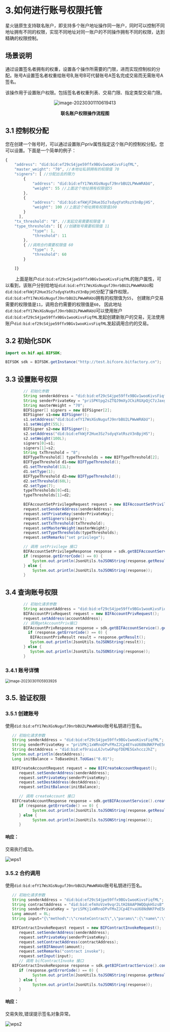 # 3.如何进行账号权限托管

星火链原生支持联名账户，即支持多个账户地址操作同一账户，同时可以控制不同地址拥有不同的权限，实现不同地址对同一账户的不同操作拥有不同的权限，达到精确的权限控制。

## 场景说明

通过设置签名者拥有的权重，设置各个操作所需要的门限，进而实现控制权的分配。账号A设置签名者权重给账号B,账号B可代替账号A签名完成交易而无需账号A签名。

该操作用于设置账户权限。包括签名者权重列表、交易门限、指定类型交易门限。

<p style="text-align: center;"><img alt="image-20230301110619413" src="../_static/images/image-20230301110619413.png"></p>
<center style="font-weight:bold;">
    联名账户权限操作流程图
</center>


## 3.1 控制权分配

您在创建一个账号时，可以通过设置账户priv属性指定这个账户的控制权分配。您可以设置。下面是一个简单的例子：

```javascript
{
	"address": "did:bid:ef29cS4jpe59ffx9BGv1wooKivsFiqfML",
	"master_weight": "70", //本地址私钥拥有的权限值 70 
	"signers": [ //分配出去的限力 
		{
			"address": "did:bid:efY17WsXGsNugufJ9nrbBU2LPWwWRAbU",
			"weight": 55 //上面这个地址拥有权限值55 
		},
		{
			"address": "did:bid:efkWjF2Hue3Sz7sdyqYatRszV3nBpjHS",
			"weight": 100 //上面这个地址拥有权限值100 
		}
	  ],
	"tx_threshold": "8", //发起交易需要权限值 8 
	"type_thresholds": [{ //创建账号需要权限值 11  
			"type": 1,
			"threshold": 11
		},
		{ //调用合约需要权限值 60
			"type": 7,
			"threshold": 60
		}

	]}
```

&nbsp;&nbsp;&nbsp;&nbsp;&nbsp;&nbsp;&nbsp;&nbsp;上面是账户`did:bid:ef29cS4jpe59ffx9BGv1wooKivsFiqfML`的账户属性，可以看到，该账户分别给地址`did:bid:efY17WsXGsNugufJ9nrbBU2LPWwWRAbU`和`did:bid:efkWjF2Hue3Sz7sdyqYatRszV3nBpjHS`分配了操作权限，`did:bid:efY17WsXGsNugufJ9nrbBU2LPWwWRAbU`拥有的权限值为`55`， 创建账户交易需要的权限值是`11`，调用合约需要的权限值是`60`， 因此地址`did:bid:efY17WsXGsNugufJ9nrbBU2LPWwWRAbU`可以使用账户`did:bid:ef29cS4jpe59ffx9BGv1wooKivsFiqfML`发起创建新账户的交易，无法使用账户`did:bid:ef29cS4jpe59ffx9BGv1wooKivsFiqfML`发起调用合约的交易。

## 3.2 初始化SDK

```java
import cn.bif.api.BIFSDK;

BIFSDK sdk = BIFSDK.getInstance("http://test.bifcore.bitfactory.cn");   //星火链体验网RPC地址
```

## 3.3 设置账号权限

```java
        // 初始化参数 
        String senderAddress = "did:bid:ef29cS4jpe59ffx9BGv1wooKivsFiqfML";
        String senderPrivateKey = "priSPKtpg2sZTQJ9mXyJCkiRGXpQjC7zJaxgraESUDzwoFMSEq";
        String masterWeight = "70";
        BIFSigner[] signers = new BIFSigner[2];
        BIFSigner s1=new BIFSigner();
        s1.setAddress("did:bid:efY17WsXGsNugufJ9nrbBU2LPWwWRAbU");
        s1.setWeight(55L);
        BIFSigner s2=new BIFSigner();
        s2.setAddress("did:bid:efkWjF2Hue3Sz7sdyqYatRszV3nBpjHS");
        s2.setWeight(100L);
        signers[0]=s1;
        signers[1]=s2;
        String txThreshold = "8";
        BIFTypeThreshold[] typeThresholds = new BIFTypeThreshold[2];
        BIFTypeThreshold d1=new BIFTypeThreshold();
        d1.setThreshold(11L);
        d1.setType(1);
        BIFTypeThreshold d2=new BIFTypeThreshold();
        d2.setThreshold(60L);
        d2.setType(7);
        typeThresholds[0]=d1;
        typeThresholds[1]=d2;

        BIFAccountSetPrivilegeRequest request = new BIFAccountSetPrivilegeRequest();
        request.setSenderAddress(senderAddress);
        request.setPrivateKey(senderPrivateKey);
        request.setSigners(signers);
        request.setTxThreshold(txThreshold);
        request.setMasterWeight(masterWeight);
        request.setTypeThresholds(typeThresholds);
        request.setRemarks("set privilege");

        // 调用 setPrivilege 接口
        BIFAccountSetPrivilegeResponse response = sdk.getBIFAccountService().setPrivilege(request);
        if (response.getErrorCode() == 0) {
            System.out.println(JsonUtils.toJSONString(response.getResult()));
        } else {
            System.out.println(JsonUtils.toJSONString(response));
        }

```

## 3.4 查询账号权限

```java
        // 初始化请求参数 
        String accountAddress = "did:bid:ef29cS4jpe59ffx9BGv1wooKivsFiqfML"; 
        BIFAccountPrivRequest request = new BIFAccountPrivRequest(); 
        request.setAddress(accountAddress);       
        // 调用getAccountPriv接口 
        BIFAccountPrivResponse response = sdk.getBIFAccountService().getAccountPriv(request);
          if (response.getErrorCode() == 0) {    
           BIFAccountPrivResult result = response.getResult();
           System.out.println(JsonUtils.toJSONString(result)); 
        } else {     
           System.out.println(JsonUtils.toJSONString(response)); 
        }
```

### 3.4.1 账号详情

<img src="../_static/images/image-20230301105933926.png" alt="image-20230301105933926" style="zoom:80%;" />

## 3.5. 验证权限

### 3.5.1 创建账号

使用`did:bid:efY17WsXGsNugufJ9nrbBU2LPWwWRAbU`账号私钥进行签名。

```java
   // 初始化请求参数 
   String senderAddress = "did:bid:ef29cS4jpe59ffx9BGv1wooKivsFiqfML";
   String senderPrivateKey = "priSPKj1xWRnoDPvFMxZJCp4EYvaU68NdNKFPeE5mJoVgNpyGy";
   String destAddress = "did:bid:ef9raiuL6JvtwGPopfDEME5GxhcczJhZ";
   System.out.println(destAddress);
   Long initBalance = ToBaseUnit.ToUGas("0.01");

   BIFCreateAccountRequest request = new BIFCreateAccountRequest();
      request.setSenderAddress(senderAddress);
      request.setPrivateKey(senderPrivateKey);
      request.setDestAddress(destAddress);
      request.setInitBalance(initBalance);

      // 调用 createAccount 接口
   BIFCreateAccountResponse response = sdk.getBIFAccountService().createAccount(request);
      if (response.getErrorCode() == 0) {
            System.out.println(JsonUtils.toJSONString(response.getResult()));
      } else {
            System.out.println(JsonUtils.toJSONString(response));
      }
```

#### 响应：

交易执行成功。

<img src="../_static/images/wps1.jpg" alt="wps1" /> 

### 3.5.2 合约调用

使用`did:bid:efY17WsXGsNugufJ9nrbBU2LPWwWRAbU`账号私钥进行签名。

```java
   // 初始化请求参数 
   String senderAddress = "did:bid:ef29cS4jpe59ffx9BGv1wooKivsFiqfML";
   String contractAddress = "did:bid:efmXoVze9vqr2LtH28AAP9WQQqkHSzsB";
   String senderPrivateKey = "priSPKj1xWRnoDPvFMxZJCp4EYvaU68NdNKFPeE5mJoVgNpyGy";
   Long amount = 0L;
   String input="{\"method\":\"createContract\",\"params\":{\"name\":\"22020426\"}}";

   BIFContractInvokeRequest request = new BIFContractInvokeRequest();
      request.setSenderAddress(senderAddress);
      request.setPrivateKey(senderPrivateKey);
      request.setContractAddress(contractAddress);
      request.setBIFAmount(amount);
      request.setRemarks("contract invoke");
      request.setInput(input);
      // 调用 bifContractInvoke 接口
   BIFContractInvokeResponse response = sdk.getBIFContractService().contractInvoke(request);
      if (response.getErrorCode() == 0) {
            System.out.println(JsonUtils.toJSONString(response.getResult()));
      } else {
            System.out.println(JsonUtils.toJSONString(response));
      }
```

#### 响应：

交易失败,错误提示签名对象异常。

<img src="../_static/images/wps2.jpg" alt="wps2" /> 

 

